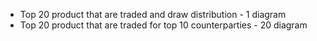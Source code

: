 * Top 20 product that are traded and draw distribution - 1 diagram
* Top 20 product that are traded for top 10 counterparties - 20 diagram